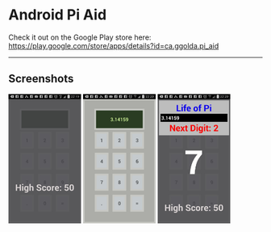 # Android Pi Aid

Check it out on the Google Play store here: 
https://play.google.com/store/apps/details?id=ca.ggolda.pi_aid

<hr>

## Screenshots

<img src="https://github.com/simplegr33n/android-pi-aid/blob/master/screenshots/phone1.jpg" width="144">
<img src="https://github.com/simplegr33n/android-pi-aid/blob/master/screenshots/phone2.jpg" width="144">
<img src="https://github.com/simplegr33n/android-pi-aid/blob/master/screenshots/phone3.jpg" width="144">

